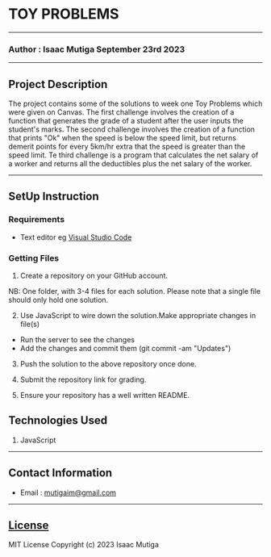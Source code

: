 #  TOY PROBLEMS
*****
### Author : Isaac Mutiga September 23rd 2023
****
## Project Description
The project contains some of the solutions to week one Toy Problems which were given on Canvas.
The first challenge involves the creation of a function that generates the grade of a student after the user inputs the student's marks.
The second challenge involves the creation of a function that prints "Ok" when the speed is below the speed limit, but returns demerit points for every 5km/hr extra that the speed is greater than the speed limit.
Te third challenge is a program that calculates the net salary of a worker and returns all the deductibles plus the net salary of the worker.



********
## SetUp Instruction
### Requirements
* Text editor eg [Visual Studio Code](https://code.visualstudio.com/download)


### Getting Files
1. Create a repository on your GitHub account. 

NB: One folder, with 3-4 files for each solution. Please note that a single file should only hold one solution.

2. Use JavaScript to wire down the solution.Make appropriate changes in file(s)
- Run the server to see the changes
- Add the changes and commit them (git commit -am "Updates")

3. Push the solution to the above repository once done.

4. Submit the repository link for grading.

5. Ensure your repository has a well written README.



## Technologies Used
1. JavaScript
*****
## Contact Information
* Email : mutigaim@gmail.com
*****
## [License](LICENSE)
MIT License
Copyright (c) 2023 Isaac Mutiga